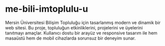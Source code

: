 # me-bili-imtoplulu-u
Mersin Üniversitesi Bilişim Topluluğu için tasarlanmış modern ve dinamik bir web sitesi. Bu proje, topluluğun etkinliklerini, projelerini ve üyelerini tanıtmayı amaçlar. Kullanıcı dostu bir arayüz ve responsive tasarım ile hem masaüstü hem de mobil cihazlarda sorunsuz bir deneyim sunar.
